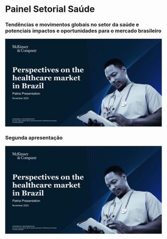 # Painel Setorial Saúde

### Tendências e movimentos globais no setor da saúde e potenciais impactos e oportunidades para o mercado brasileiro

<a href="03. Terceira Apresentação.pdf" class="image fit"><img src="Screenshot_20231107_144924_Drive.jpg" alt=""></a>

### Segunda apresentação

<a href="03. Terceira Apresentação.pdf" class="image fit"><img src="Screenshot_20231107_144924_Drive.jpg" alt=""></a>
